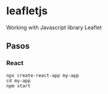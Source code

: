 # leafletjs
Working with Javascript library Leaflet

## Pasos
### React
```
npx create-react-app my-app
cd my-app
npm start
```